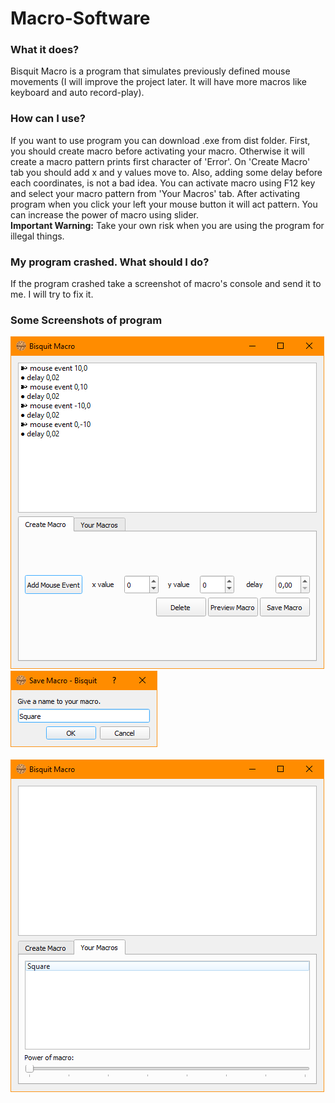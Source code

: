 # Macro-Software

### What it does? <br/>
Bisquit Macro is a program that simulates previously defined mouse movements (I will improve the project later. It will have more macros like keyboard and auto record-play).

### How can I use? <br/>
If you want to use program you can download .exe from dist folder. First, you should create macro before activating your macro. Otherwise it will create a macro pattern prints
first character of 'Error'. On 'Create Macro' tab you should add x and y values move to. Also, adding some delay before each coordinates, is not a bad idea. You can activate macro 
using F12 key and select your macro pattern from 'Your Macros' tab. After activating program when you click your left your mouse button it will act pattern. You can increase the power of macro using slider. <br/>
**Important Warning:** Take your own risk when you are using the program for illegal things.

### My program crashed. What should I do? <br/>
If the program crashed take a screenshot of macro's console and send it to me. I will try to fix it.


### Some Screenshots of program
![Screenshot1](https://github.com/mberkdemir/macro-software/blob/master/Screenshots/Screenshot1.png)  <br/>
![Screenshot2](https://github.com/mberkdemir/macro-software/blob/master/Screenshots/Screenshot2.png)  <br/>  
![Screenshot3](https://github.com/mberkdemir/macro-software/blob/master/Screenshots/Screenshot3.png)

